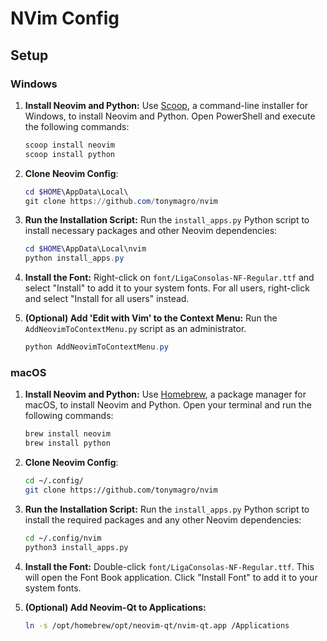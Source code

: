 # NVim Config

## Setup

### Windows

1. **Install Neovim and Python:** Use [Scoop](https://scoop.sh/), a command-line installer for Windows, to install Neovim and Python. Open PowerShell and execute the following commands:

   ```powershell
   scoop install neovim
   scoop install python
   ```

2. **Clone Neovim Config**:

   ```powershell
   cd $HOME\AppData\Local\
   git clone https://github.com/tonymagro/nvim
   ```

3. **Run the Installation Script:** Run the `install_apps.py` Python script to install necessary packages and other Neovim dependencies:

   ```powershell
   cd $HOME\AppData\Local\nvim
   python install_apps.py
   ```

4. **Install the Font:** Right-click on `font/LigaConsolas-NF-Regular.ttf` and select "Install" to add it to your system fonts. For all users, right-click and select "Install for all users" instead.

5. **(Optional) Add 'Edit with Vim' to the Context Menu:** Run the `AddNeovimToContextMenu.py` script as an administrator.

   ```powershell
   python AddNeovimToContextMenu.py
   ```

### macOS

1. **Install Neovim and Python:** Use [Homebrew](https://brew.sh/), a package manager for macOS, to install Neovim and Python. Open your terminal and run the following commands:

   ```sh
   brew install neovim
   brew install python
   ```

2. **Clone Neovim Config**:

   ```sh
   cd ~/.config/
   git clone https://github.com/tonymagro/nvim
   ```

3. **Run the Installation Script:** Run the `install_apps.py` Python script to install the required packages and any other Neovim dependencies:

   ```sh
   cd ~/.config/nvim
   python3 install_apps.py
   ```

4. **Install the Font:** Double-click `font/LigaConsolas-NF-Regular.ttf`. This will open the Font Book application. Click "Install Font" to add it to your system fonts.

5. **(Optional) Add Neovim-Qt to Applications:**

   ```sh
   ln -s /opt/homebrew/opt/neovim-qt/nvim-qt.app /Applications
   ```
